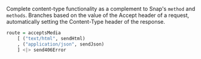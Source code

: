 Complete content-type functionality as a complement to Snap's `method` and
`methods`.  Branches based on the value of the Accept header of a request,
automatically setting the Content-Type header of the response.

```haskell
route = acceptsMedia
    [ ("text/html", sendHtml)
    , ("application/json", sendJson)
    ] <|> send406Error
```
